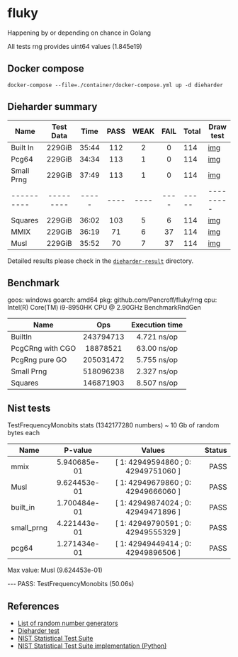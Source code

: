 # fluky

Happening by or depending on chance in Golang

All tests rng provides uint64 values (1.845e19)

## Docker compose

`docker-compose --file=./container/docker-compose.yml up -d dieharder`

## Dieharder summary

| Name       | Test Data | Time  | PASS | WEAK | FAIL | Total | Draw test                       |
|------------|:---------:|:-----:|:----:|:----:|:----:|:------|---------------------------------|
| Built In   |  229GiB   | 35:44 | 112  |  2   |  0   | 114   | [img](./out/built-in_out.png)   |
| Pcg64      |  229GiB   | 34:34 | 113  |  1   |  0   | 114   | [img](./out/pcg64_out.png)      |
| Small Prng |  229GiB   | 37:49 | 113  |  1   |  0   | 114   | [img](./out/small_prng_out.png) | 
| ---------- | --------- | ----- | ---- | ---- | ---- | ----- | ---------                       |
| Squares    |  229GiB   | 36:02 | 103  |  5   |  6   | 114   | [img](./out/squares_out.png)    |
| MMIX       |  229GiB   | 36:19 |  71  |  6   |  37  | 114   | [img](./out/mmix_out.png)       |
| Musl       |  229GiB   | 35:52 |  70  |  7   |  37  | 114   | [img](./out/musl_out.png)       |

Detailed results please check in the [`dieharder-result`](./dieharder-result) directory.

## Benchmark

goos: windows
goarch: amd64
pkg: github.com/Pencroff/fluky/rng
cpu: Intel(R) Core(TM) i9-8950HK CPU @ 2.90GHz
BenchmarkRndGen 

| Name             |    Ops    | Execution time |
|------------------|:---------:|:--------------:|
| BuiltIn          | 243794713 |  4.721 ns/op   |
| PcgCRng with CGO | 18878521  |  63.00 ns/op   |
| PcgRng pure GO   | 205031472 |  5.755 ns/op   |
| Small Prng       | 518096238 |  2.327 ns/op   |
| Squares          | 146871903 |  8.507 ns/op   |


## Nist tests

TestFrequencyMonobits stats (1342177280 numbers) ~ 10 Gb of random bytes each

| Name       |   P-value    |               Values                | Status |
|------------|:------------:|:-----------------------------------:|-------:|
| mmix       | 5.940685e-01 | [ 1: 42949594860 ; 0: 42949751060 ] |   PASS |
| Musl       | 9.624453e-01 | [ 1: 42949679860 ; 0: 42949666060 ] |   PASS |
| built_in   | 1.700484e-01 | [ 1: 42949874024 ; 0: 42949471896 ] |   PASS |
| small_prng | 4.221443e-01 | [ 1: 42949790591 ; 0: 42949555329 ] |   PASS |
| pcg64      | 1.271434e-01 | [ 1: 42949449414 ; 0: 42949896506 ] |   PASS |

Max value: Musl (9.624453e-01)

--- PASS: TestFrequencyMonobits (50.06s)

## References

* [List of random number generators](https://en.wikipedia.org/wiki/List_of_random_number_generators)
* [Dieharder test](https://webhome.phy.duke.edu/~rgb/General/dieharder.php)
* [NIST Statistical Test Suite](https://csrc.nist.gov/Projects/Random-Bit-Generation/Documentation-and-Software)
* [NIST Statistical Test Suite implementation (Python)](https://github.com/GINARTeam/NIST-statistical-test)